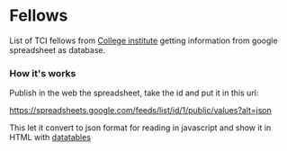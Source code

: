 # Fellows

List of TCI fellows from <a href="https://collegeinstitute.net" target="_blank">College institute</a> getting information from google spreadsheet as database. 

### How it's works
Publish in the web the spreadsheet, take the id and put it in this url:

https://spreadsheets.google.com/feeds/list/id/1/public/values?alt=json

This let it convert to json format for reading in javascript and show it in HTML with <a href="https://datatables.net/" target="_blank">datatables</a>
